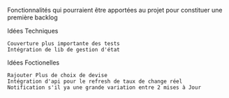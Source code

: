 Fonctionnalités qui pourraient être
apportées au projet pour constituer une première backlog


Idées Techniques
```
Couverture plus importante des tests
Intégration de lib de gestion d'état 
```

Idées Foctionelles

```
Rajouter Plus de choix de devise
Intégration d'api pour le refresh de taux de change réel
Notification s'il ya une grande variation entre 2 mises à Jour
```